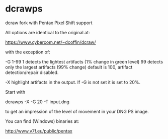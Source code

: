 # dcrawps
dcraw fork with Pentax Pixel Shift support

All options are identical to the original at:

https://www.cybercom.net/~dcoffin/dcraw/

with the exception of:

-G 1-99    1 detects the lightest artifacts (1% change in green level)
           99 detects only the largest artifacts (99% change)
           default is 100, artifact detection/repair disabled.

-X         highlight artifacts in the output. If -G is not set it is set to 20%.


Start with

dcrawps -X -G 20 -T input.dng

to get an impression of the level of movement in your DNG PS image.


You can find (Windows) binaries at:

http://www.v7f.eu/public/pentax

